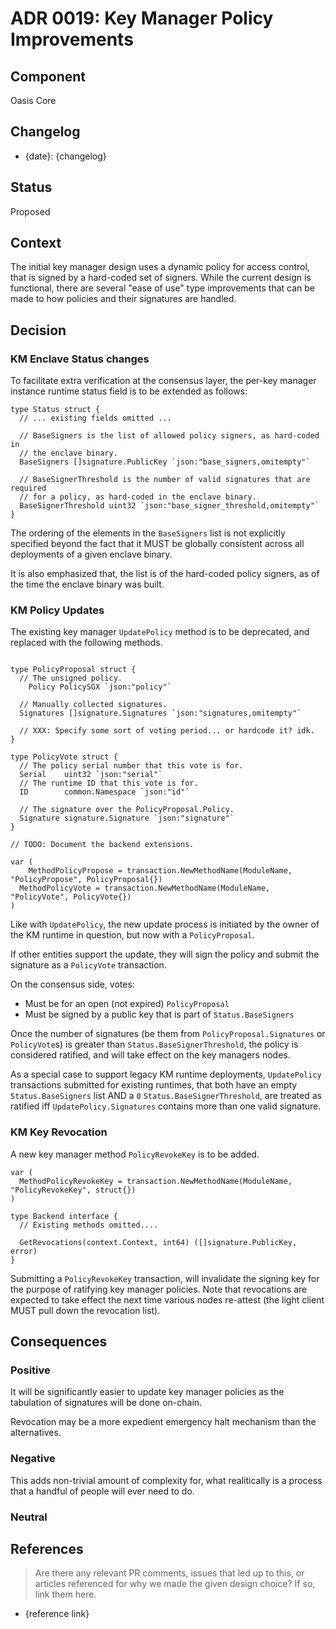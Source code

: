 # ADR 0019: Key Manager Policy Improvements

## Component

Oasis Core

## Changelog

- {date}: {changelog}

## Status

Proposed

## Context

The initial key manager design uses a dynamic policy for access control,
that is signed by a hard-coded set of signers.  While the current design
is functional, there are several "ease of use" type improvements that can
be made to how policies and their signatures are handled.

## Decision

### KM Enclave Status changes

To facilitate extra verification at the consensus layer, the per-key manager
instance runtime status field is to be extended as follows:

```golang
type Status struct {
  // ... existing fields omitted ...

  // BaseSigners is the list of allowed policy signers, as hard-coded in
  // the enclave binary.
  BaseSigners []signature.PublicKey `json:"base_signers,omitempty"`

  // BaseSignerThreshold is the number of valid signatures that are required
  // for a policy, as hard-coded in the enclave binary.
  BaseSignerThreshold uint32 `json:"base_signer_threshold,omitempty"`
}
```

The ordering of the elements in the `BaseSigners` list is not explicitly
specified beyond the fact that it MUST be globally consistent across all
deployments of a given enclave binary.

It is also emphasized that, the list is of the hard-coded policy signers,
as of the time the enclave binary was built.

### KM Policy Updates

The existing key manager `UpdatePolicy` method is to be deprecated, and
replaced with the following methods.

```golang

type PolicyProposal struct {
  // The unsigned policy.
	Policy PolicySGX `json:"policy"`

  // Manually collected signatures.
  Signatures []signature.Signatures `json:"signatures,omitempty"`

  // XXX: Specify some sort of voting period... or hardcode it? idk.
}

type PolicyVote struct {
  // The policy serial number that this vote is for.
  Serial    uint32 `json:"serial"`
  // The runtime ID that this vote is for.
  ID        common.Namespace `json:"id"`

  // The signature over the PolicyProposal.Policy.
  Signature signature.Signature `json:"signature"`
}

// TODO: Document the backend extensions.

var (
	MethodPolicyPropose = transaction.NewMethodName(ModuleName, "PolicyPropose", PolicyProposal{})
  MethodPolicyVote = transaction.NewMethodName(ModuleName, "PolicyVote", PolicyVote{})
)
```

Like with `UpdatePolicy`, the new update process is initiated by the owner
of the KM runtime in question, but now with a `PolicyProposal`.

If other entities support the update, they will sign the policy and submit
the signature as a `PolicyVote` transaction.

On the consensus side, votes:
- Must be for an open (not expired) `PolicyProposal`
- Must be signed by a public key that is part of `Status.BaseSigners`

Once the number of signatures (be them from `PolicyProposal.Signatures` or
`PolicyVote`s) is greater than `Status.BaseSignerThreshold`, the policy
is considered ratified, and will take effect on the key managers nodes.

As a special case to support legacy KM runtime deployments, `UpdatePolicy`
transactions submitted for existing runtimes, that both have an empty
`Status.BaseSigners` list AND a `0` `Status.BaseSignerThreshold`, are
treated as ratified iff `UpdatePolicy.Signatures` contains more than one
valid signature.

### KM Key Revocation

A new key manager method `PolicyRevokeKey` is to be added.

```golang
var (
  MethodPolicyRevokeKey = transaction.NewMethodName(ModuleName, "PolicyRevokeKey", struct{})
)

type Backend interface {
  // Existing methods omitted....

  GetRevocations(context.Context, int64) ([]signature.PublicKey, error)
}
```

Submitting a `PolicyRevokeKey` transaction, will invalidate the signing key
for the purpose of ratifying key manager policies.  Note that revocations
are expected to take effect the next time various nodes re-attest (the light
client MUST pull down the revocation list).

## Consequences

### Positive

It will be significantly easier to update key manager policies as the tabulation
of signatures will be done on-chain.

Revocation may be a more expedient emergency halt mechanism than the alternatives.

### Negative

This adds non-trivial amount of complexity for, what realitically is a process
that a handful of people will ever need to do.

### Neutral

## References

> Are there any relevant PR comments, issues that led up to this, or articles
> referenced for why we made the given design choice? If so, link them here.

- {reference link}
